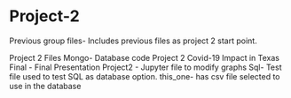 # Project-2
Previous group files- Includes previous files as project 2 start point.

Project 2 Files
   Mongo- Database code
   Project 2 Covid-19 Impact in Texas Final - Final Presentation
   Project2 - Jupyter file to modify graphs
   Sql- Test file used to test SQL as database option.
   this_one- has csv file selected to use in the database